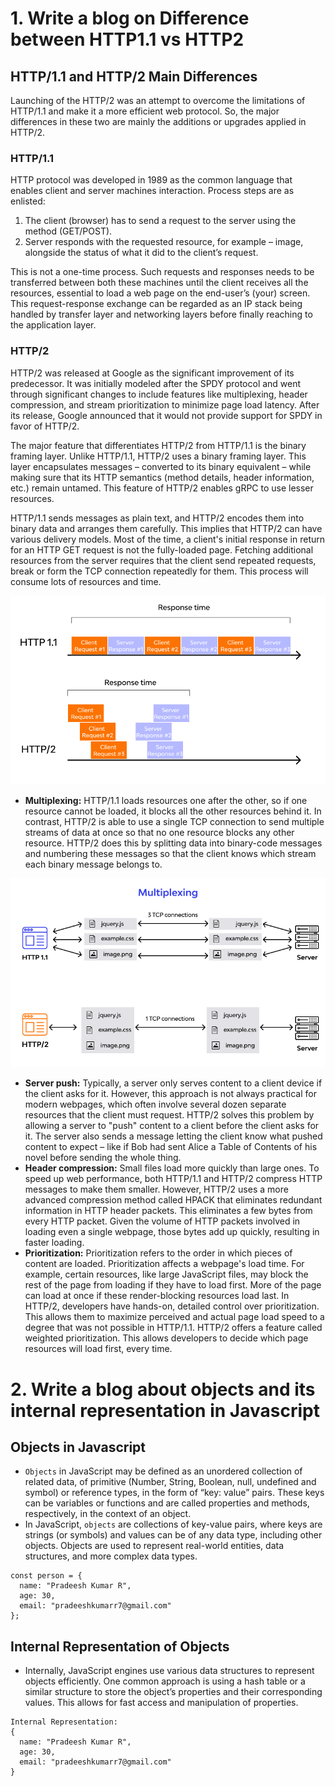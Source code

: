 # 1. Write a blog on Difference between HTTP1.1 vs HTTP2

## HTTP/1.1 and HTTP/2 Main Differences

Launching of the HTTP/2 was an attempt to overcome the limitations of HTTP/1.1 and make it a more efficient web protocol. So, the major differences in these two are mainly the additions or upgrades applied in HTTP/2.

### HTTP/1.1

HTTP protocol was developed in 1989 as the common language that enables client and server machines interaction. Process steps are as enlisted:

1. The client (browser) has to send a request to the server using the method (GET/POST).
2. Server responds with the requested resource, for example – image, alongside the status of what it did to the client’s request.

This is not a one-time process. Such requests and responses needs to be transferred between both these machines until the client receives all the resources, essential to load a web page on the end-user’s (your) screen. This request-response exchange can be regarded as an IP stack being handled by transfer layer and networking layers before finally reaching to the application layer.

### HTTP/2

HTTP/2 was released at Google as the significant improvement of its predecessor. It was initially modeled after the SPDY protocol and went through significant changes to include features like multiplexing, header compression, and stream prioritization to minimize page load latency. After its release, Google announced that it would not provide support for SPDY in favor of HTTP/2.

The major feature that differentiates HTTP/2 from HTTP/1.1 is the binary framing layer. Unlike HTTP/1.1, HTTP/2 uses a binary framing layer. This layer encapsulates messages – converted to its binary equivalent – while making sure that its HTTP semantics (method details, header information, etc.) remain untamed. This feature of HTTP/2 enables gRPC to use lesser resources.

HTTP/1.1 sends messages as plain text, and HTTP/2 encodes them into binary data and arranges them carefully. This implies that HTTP/2 can have various delivery models. Most of the time, a client's initial response in return for an HTTP GET request is not the fully-loaded page. Fetching additional resources from the server requires that the client send repeated requests, break or form the TCP connection repeatedly for them. This process will consume lots of resources and time.

![alt text](image-1.png)

- **Multiplexing:** HTTP/1.1 loads resources one after the other, so if one resource cannot be loaded, it blocks all the other resources behind it. In contrast, HTTP/2 is able to use a single TCP connection to send multiple streams of data at once so that no one resource blocks any other resource. HTTP/2 does this by splitting data into binary-code messages and numbering these messages so that the client knows which stream each binary message belongs to.

![alt text](image.png#center)

- **Server push:** Typically, a server only serves content to a client device if the client asks for it. However, this approach is not always practical for modern webpages, which often involve several dozen separate resources that the client must request. HTTP/2 solves this problem by allowing a server to "push" content to a client before the client asks for it. The server also sends a message letting the client know what pushed content to expect – like if Bob had sent Alice a Table of Contents of his novel before sending the whole thing.
- **Header compression:** Small files load more quickly than large ones. To speed up web performance, both HTTP/1.1 and HTTP/2 compress HTTP messages to make them smaller. However, HTTP/2 uses a more advanced compression method called HPACK that eliminates redundant information in HTTP header packets. This eliminates a few bytes from every HTTP packet. Given the volume of HTTP packets involved in loading even a single webpage, those bytes add up quickly, resulting in faster loading.
- **Prioritization:** Prioritization refers to the order in which pieces of content are loaded. Prioritization affects a webpage's load time. For example, certain resources, like large JavaScript files, may block the rest of the page from loading if they have to load first. More of the page can load at once if these render-blocking resources load last. In HTTP/2, developers have hands-on, detailed control over prioritization. This allows them to maximize perceived and actual page load speed to a degree that was not possible in HTTP/1.1. HTTP/2 offers a feature called weighted prioritization. This allows developers to decide which page resources will load first, every time.

# 2. Write a blog about objects and its internal representation in Javascript

## Objects in Javascript

- `Objects` in JavaScript may be defined as an unordered collection of related data, of primitive (Number, String, Boolean, null, undefined and symbol) or reference types, in the form of “key: value” pairs. These keys can be variables or functions and are called properties and methods, respectively, in the context of an object.
- In JavaScript, `objects` are collections of key-value pairs, where keys are strings (or symbols) and values can be of any data type, including other objects. Objects are used to represent real-world entities, data structures, and more complex data types.

```
const person = {
  name: "Pradeesh Kumar R",
  age: 30,
  email: "pradeeshkumarr7@gmail.com"
};
```

## Internal Representation of Objects

- Internally, JavaScript engines use various data structures to represent objects efficiently. One common approach is using a hash table or a similar structure to store the object’s properties and their corresponding values. This allows for fast access and manipulation of properties.

```
Internal Representation:
{
  name: "Pradeesh Kumar R",
  age: 30,
  email: "pradeeshkumarr7@gmail.com"
}
```
